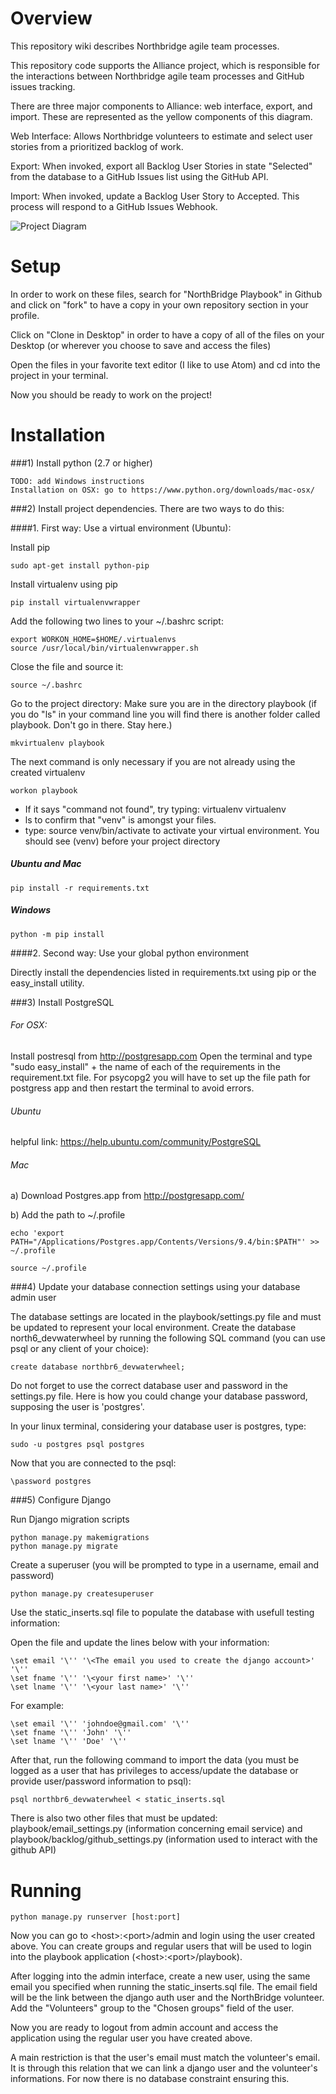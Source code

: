 Overview
========

This repository wiki describes Northbridge agile team processes.

This repository code supports the Alliance project, which is responsible for the interactions between Northbridge agile team processes and GitHub issues tracking.

There are three major components to Alliance: web interface, export, and import. These are represented as the yellow components of this diagram.

Web Interface: Allows Northbridge volunteers to estimate and select user stories from a prioritized backlog of work.

Export: When invoked, export all Backlog User Stories in state "Selected" from the database to a GitHub Issues list using the GitHub API.

Import: When invoked, update a Backlog User Story to Accepted. This process will respond to a GitHub Issues Webhook.

![Project Diagram](http://northbridgetech.org/images/alliance2.jpg)

Setup
=====

In order to work on these files, search for "NorthBridge Playbook" in Github and
click on "fork" to have a copy in your own repository section in your profile.

Click on "Clone in Desktop" in order to have a copy of all of the files on your
Desktop (or wherever you choose to save and access the files)

Open the files in your favorite text editor (I like to use Atom) and cd into the
project in your terminal.

Now you should be ready to work on the project!

Installation
============

###1) Install python (2.7 or higher)

	TODO: add Windows instructions
	Installation on OSX: go to https://www.python.org/downloads/mac-osx/

###2) Install project dependencies. There are two ways to do this:

####1. First way: Use a virtual environment (Ubuntu):

Install pip

	sudo apt-get install python-pip
Install virtualenv using pip

	pip install virtualenvwrapper
Add the following two lines to your ~/.bashrc script:

    export WORKON_HOME=$HOME/.virtualenvs
    source /usr/local/bin/virtualenvwrapper.sh
Close the file and source it:

	source ~/.bashrc
Go to the project directory: Make sure you are in the directory playbook (if you do "ls" in your command line you will find there is another folder called playbook. Don't go in there. Stay here.)

	mkvirtualenv playbook
The next command is only necessary if you are not already using the created virtualenv

	workon playbook
	
* If it says "command not found", try typing: virtualenv virtualenv
* ls to confirm that "venv" is amongst your files.
* type: source venv/bin/activate to activate your virtual environment.
You should see (venv) before your project directory

##### Ubuntu and Mac
	pip install -r requirements.txt

##### Windows
	python -m pip install

####2. Second way: Use your global python environment

Directly install the dependencies listed in requirements.txt using pip or the easy_install utility.

###3) Install PostgreSQL

###### For OSX:
Install postresql from http://postgresapp.com
Open the terminal and type "sudo easy_install" + the name of each of the requirements in the requirement.txt file. 
For psycopg2 you will have to set up the file path for postgress app and then restart the terminal to avoid errors.

###### Ubuntu

helpful link: https://help.ubuntu.com/community/PostgreSQL

###### Mac

a) Download Postgres.app from http://postgresapp.com/

b) Add the path to ~/.profile
	
	echo 'export PATH="/Applications/Postgres.app/Contents/Versions/9.4/bin:$PATH"' >> ~/.profile

	source ~/.profile

###4) Update your database connection settings using your database admin user

The database settings are located in the playbook/settings.py file and must be updated to represent your local environment. Create the database north6_devwaterwheel by running the following SQL command (you can use psql or any client of your choice):

	create database northbr6_devwaterwheel;

Do not forget to use the correct database user and password in the settings.py file. Here is how you could change your database password, supposing the user is 'postgres'.

In your linux terminal, considering your database user is postgres, type:

	sudo -u postgres psql postgres

Now that you are connected to the psql:

	\password postgres

###5) Configure Django

Run Django migration scripts

	python manage.py makemigrations
	python manage.py migrate

Create a superuser (you will be prompted to type in a username, email and password)

	python manage.py createsuperuser

Use the static_inserts.sql file to populate the database with usefull testing information:

Open the file and update the lines below with your information:

	\set email '\'' '\<The email you used to create the django account>' '\''
	\set fname '\'' '\<your first name>' '\''
	\set lname '\'' '\<your last name>' '\''
	
For example:

	\set email '\'' 'johndoe@gmail.com' '\''
	\set fname '\'' 'John' '\''
	\set lname '\'' 'Doe' '\''

After that, run the following command to import the data (you must be logged as a user that has privileges to access/update the database or provide user/password information to psql):

	psql northbr6_devwaterwheel < static_inserts.sql
	
There is also two other files that must be updated: playbook/email_settings.py (information concerning email service) and playbook/backlog/github_settings.py (information used to interact with the github API)

Running
=======

	python manage.py runserver [host:port]

Now you can go to \<host\>:\<port\>/admin and login using the user created above. You can create groups and regular users that will be used to login into the playbook application (\<host\>:\<port\>/playbook).

After logging into the admin interface, create a new user, using the same email you specified when running the static_inserts.sql file. The email field will be the link between the django auth user and the NorthBridge volunteer. Add the "Volunteers" group to the "Chosen groups" field of the user.

Now you are ready to logout from admin account and access the application using the regular user you have created above.

A main restriction is that the user's email must match the volunteer's email. It is through this relation that we can link a django user and the volunteer's informations. For now there is no database constraint ensuring this.
